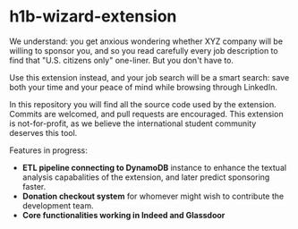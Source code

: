 # h1b-wizard-extension
We understand: you get anxious wondering whether XYZ company will be willing to sponsor you, and so you read carefully every job description to find that "U.S. citizens only" one-liner. But you don't have to.

Use this extension instead, and your job search will be a smart search: save both your time and your peace of mind while browsing through LinkedIn.

In this repository you will find all the source code used by the extension. Commits are welcomed, and pull requests are encouraged. This extension is not-for-profit, as we believe the international student community deserves this tool.

Features in progress:
- **ETL pipeline connecting to DynamoDB** instance to enhance the textual analysis capabalities of the extension, and later predict sponsoring faster.
- **Donation checkout system** for whomever might wish to contribute the development team.
- **Core functionalities working in Indeed and Glassdoor**

